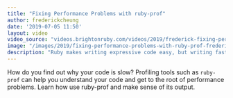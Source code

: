 ```yaml
---
title: "Fixing Performance Problems with ruby-prof"
author: frederickcheung
date: '2019-07-05 11:50'
layout: video
video_source: "videos.brightonruby.com/videos/2019/frederick-fixing-performance-problems-with-ruby-prof.mp4"
image: "/images/2019/fixing-performance-problems-with-ruby-prof-frederick-cheung.jpg"
description: "Ruby makes writing expressive code easy, but writing fast code isn’t always easy and can be a bit of a black art."
---
```


How do you find out why your code is slow? Profiling tools such as `ruby-prof` can help you understand your code and get to the root of performance problems. Learn how use ruby-prof and make sense of its output.
